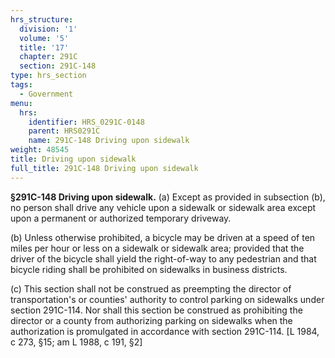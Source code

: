 ```yaml
---
hrs_structure:
  division: '1'
  volume: '5'
  title: '17'
  chapter: 291C
  section: 291C-148
type: hrs_section
tags:
  - Government
menu:
  hrs:
    identifier: HRS_0291C-0148
    parent: HRS0291C
    name: 291C-148 Driving upon sidewalk
weight: 48545
title: Driving upon sidewalk
full_title: 291C-148 Driving upon sidewalk
---
```

**§291C-148 Driving upon sidewalk.** (a) Except as provided in subsection (b), no person shall drive any vehicle upon a sidewalk or sidewalk area except upon a permanent or authorized temporary driveway.

(b) Unless otherwise prohibited, a bicycle may be driven at a speed of ten miles per hour or less on a sidewalk or sidewalk area; provided that the driver of the bicycle shall yield the right-of-way to any pedestrian and that bicycle riding shall be prohibited on sidewalks in business districts.

(c) This section shall not be construed as preempting the director of transportation's or counties' authority to control parking on sidewalks under section 291C-114\. Nor shall this section be construed as prohibiting the director or a county from authorizing parking on sidewalks when the authorization is promulgated in accordance with section 291C-114\. [L 1984, c 273, §15; am L 1988, c 191, §2]